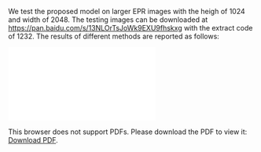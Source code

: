 We test the proposed model on larger EPR images with the heigh of 1024 and width of 2048. The testing images can be downloaded at https://pan.baidu.com/s/13NLOrTsJoWk9EXU9fhskxg with the extract code of 1232. The results of different methods are reported as follows:

<object data="test1024.pdf" type="application/pdf" width="100%">
    <embed src="test1024.pdf">
        <p>This browser does not support PDFs. Please download the PDF to view it: <a href="test1024.pdf">Download PDF</a>.</p>
    </embed>
</object>
